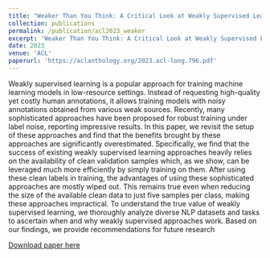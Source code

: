 ```yaml
---
title: "Weaker Than You Think: A Critical Look at Weakly Supervised Learning"
collection: publications
permalink: /publication/acl2023_weaker
excerpt: 'Weaker Than You Think: A Critical Look at Weakly Supervised Learning'
date: 2023
venue: 'ACL'
paperurl: 'https://aclanthology.org/2023.acl-long.796.pdf'
---
```

Weakly supervised learning is a popular approach for training machine learning models in low-resource settings. Instead of requesting
high-quality yet costly human annotations, it
allows training models with noisy annotations
obtained from various weak sources. Recently,
many sophisticated approaches have been proposed for robust training under label noise, reporting impressive results. In this paper, we revisit the setup of these approaches and find that
the benefits brought by these approaches are
significantly overestimated. Specifically, we
find that the success of existing weakly supervised learning approaches heavily relies on the
availability of clean validation samples which,
as we show, can be leveraged much more efficiently by simply training on them. After
using these clean labels in training, the advantages of using these sophisticated approaches
are mostly wiped out. This remains true even
when reducing the size of the available clean
data to just five samples per class, making these
approaches impractical. To understand the true
value of weakly supervised learning, we thoroughly analyze diverse NLP datasets and tasks
to ascertain when and why weakly supervised
approaches work. Based on our findings, we
provide recommendations for future research

[Download paper here]([http://academicpages.github.io/files/paper3.pdf](https://aclanthology.org/2023.acl-long.796.pdf))
